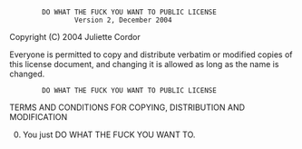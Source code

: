             DO WHAT THE FUCK YOU WANT TO PUBLIC LICENSE
                    Version 2, December 2004

Copyright (C) 2004 Juliette Cordor

Everyone is permitted to copy and distribute verbatim or modified
copies of this license document, and changing it is allowed as long
as the name is changed.

            DO WHAT THE FUCK YOU WANT TO PUBLIC LICENSE

TERMS AND CONDITIONS FOR COPYING, DISTRIBUTION AND MODIFICATION

0. You just DO WHAT THE FUCK YOU WANT TO.
